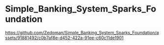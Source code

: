 # Simple_Banking_System_Sparks_Foundation



https://github.com/Zedoman/Simple_Banking_System_Sparks_Foundation/assets/91881492/c0b7af8e-d452-422a-91ee-c60c11de1901

